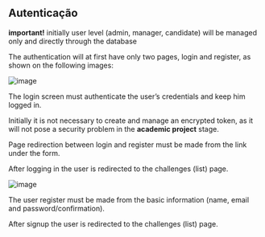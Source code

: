 ## Autenticação 
**important!** initially user level (admin, manager, candidate) will be managed only and directly through the database

The authentication will at first have only two pages, login and register, as shown on the following images:

![image](https://user-images.githubusercontent.com/34667580/170843837-c67f5749-fc86-4cc8-be22-63d61c62673d.png)

The login screen must authenticate the user’s credentials and keep him logged in.

Initially it is not necessary to create and manage an encrypted token, as it will not pose a security problem in the **academic project** stage.

Page redirection between login and register must be made from the link under the form.

After logging in the user is redirected to the challenges (list) page.


![image](https://user-images.githubusercontent.com/34667580/170843867-bac8304d-f7d6-4018-ac27-4ea2799db686.png)

The user register must be made from the basic information (name, email and password/confirmation).

After signup the user is redirected to the challenges (list) page.
